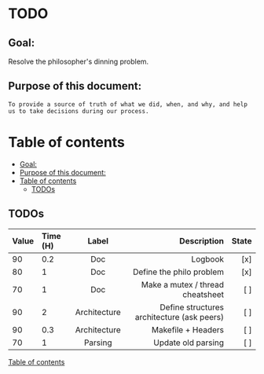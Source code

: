 # TODO

## Goal:

  Resolve the philosopher's dinning problem.


## Purpose of this document:

	To provide a source of truth of what we did, when, and why, and help us to take decisions during our process.

# Table of contents

- [Goal:](#goal)
- [Purpose of this document:](#purpose-of-this-document)
- [Table of contents](#table-of-contents)
	- [TODOs](#todos)



## TODOs

| Value | Time (H) | Label |                   Description | State |
| :---- | :------- | :---: | ----------------------------: | ----: |
| 90    | 0.2      |  Doc  |                       Logbook |   [x] |
| 80    | 1        |  Doc  |      Define the philo problem |   [x] |
| 70    | 1        |  Doc  | Make a mutex / thread cheatsheet | [ ] |
| 90    | 2        |  Architecture | Define structures architecture (ask peers)| [ ] |
| 90    | 0.3      |  Architecture | Makefile + Headers    | [ ] |
| 70    | 1        |  Parsing | Update old parsing         | [ ] |


[Table of contents](#table-of-contents)
